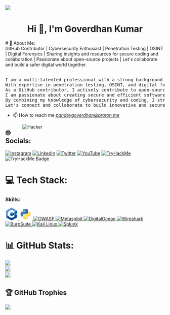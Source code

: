 [![](https://visitcount.itsvg.in/api?id=wh04m1i&icon=0&color=10)](https://visitcount.itsvg.in)
<h1 align="center">Hi 👋, I'm Goverdhan Kumar</h1>
# 💫 About Me: <br>
 GitHub Contributor | Cybersecurity Enthusiast | Penetration Testing | OSINT | Digital Forensics | Sharing insights and resources for secure coding and collaboration | Passionate about open-source projects | Let's collaborate and build a safer digital world together. <br><br>
<pre>I am a multi-talented professional with a strong background in cybersecurity, coding, and software development.
With expertise in penetration testing, OSINT, and digital forensics, I bring a unique perspective to my coding projects. 
As a GitHub contributor, I actively contribute to open-source projects, leveraging my coding skills to enhance security measures and promote collaboration. 
I am passionate about creating secure and efficient software solutions that meet the needs of users while mitigating potential risks. 
By combining my knowledge of cybersecurity and coding, I strive to develop robust applications that prioritize both functionality and security. 
Let's connect and collaborate to build innovative and secure software solutions together. </pre>

- 📫 How to reach me *pandeygoverdhan@proton.me*

<img align="right" alt="Hacker" width="450" src="https://giffiles.alphacoders.com/174/1744.gif">

## 🌐 Socials:
[![Instagram](https://img.shields.io/badge/Instagram-%23E4405F.svg?logo=Instagram&logoColor=white)](https://instagram.com/pan_goverdhan) [![LinkedIn](https://img.shields.io/badge/LinkedIn-%230077B5.svg?logo=linkedin&logoColor=white)](https://linkedin.com/in/https://www.linkedin.com/in/goverdhankumar/) [![Twitter](https://img.shields.io/badge/Twitter-%231DA1F2.svg?logo=Twitter&logoColor=white)](https://twitter.com/P__Goverdhan_) [![YouTube](https://img.shields.io/badge/YouTube-red?logo=youtube&logoColor=white)](https://www.youtube.com/@G0V3RDH4N/) [![TryHackMe](https://img.shields.io/badge/TryHackMe-%23000000.svg?logo=tryhackme&logoColor=white)](https://tryhackme.com/p/pangoverdhan)![TryHackMe Badge](https://tryhackme-badges.s3.amazonaws.com/pangoverdhan.png)


<!-- # Tryhackme:
<img alt="Hacker"  src="https://tryhackme-badges.s3.amazonaws.com/pangoverdhan.png">


-->

              

# 💻 Tech Stack:
<h3 align="left">Skills:</h3>
<p align="left">
  <a href="https://www.cplusplus.com/" target="_blank" rel="noreferrer">
    <img src="https://raw.githubusercontent.com/devicons/devicon/master/icons/cplusplus/cplusplus-original.svg" alt="C++" width="40" height="40"/>
  </a>
  <a href="https://www.python.org/" target="_blank" rel="noreferrer">
    <img src="https://raw.githubusercontent.com/devicons/devicon/master/icons/python/python-original.svg" alt="Python" width="40" height="40"/>
  </a>
  <a href="https://www.owasp.org/" target="_blank" rel="noreferrer">
    <img src="https://jowasp.github.io/images/owasp_logo_icon.png" alt="OWASP" width="40" height="40"/>
  </a>
  <a href="https://www.metasploit.com/" target="_blank" rel="noreferrer">
    <img src="https://gitlab.com/uploads/-/system/project/avatar/11903880/kali-metasploit-framework.png" alt="Metasploit" width="40" height="40"/>
  </a>
  <a href="https://www.digitalocean.com/" target="_blank" rel="noreferrer">
    <img src="https://www.vectorlogo.zone/logos/digitalocean/digitalocean-icon.svg" alt="DigitalOcean" width="40" height="40"/>
  </a>
  <a href="https://www.wireshark.org/" target="_blank" rel="noreferrer">
    <img src="https://www.vectorlogo.zone/logos/wireshark/wireshark-icon.svg" alt="Wireshark" width="40" height="40"/>
  </a>
  <a href="https://portswigger.net/burp" target="_blank" rel="noreferrer">
    <img src="https://i-loadzone.com/wp-content/uploads/2020/01/Burp-Suite.png" alt="BurpSuite" width="40" height="40"/>
  </a>
  <a href="https://www.kali.org/" target="_blank" rel="noreferrer">
    <img src="https://seeklogo.com/images/K/kali-linux-logo-5A3B1D1555-seeklogo.com.png" alt="Kali Linux" width="40" height="40"/>
  </a>
  <a href="https://www.splunk.com/" target="_blank" rel="noreferrer">
    <img src="https://www.splunk.com/content/dam/splunk2/images/Planet-Splunk.png" alt="Splunk" width="40" height="40"/>
  </a>
 
</p>

# 📊 GitHub Stats:
![](https://github-readme-stats.vercel.app/api?username=wh04m1i&theme=radical&hide_border=false&include_all_commits=true&count_private=true)<br/>
![](https://github-readme-streak-stats.herokuapp.com/?user=wh04m1i&theme=radical&hide_border=false)<br/>
![](https://github-readme-stats.vercel.app/api/top-langs/?username=wh04m1i&theme=radical&hide_border=false&include_all_commits=true&count_private=true&layout=compact)



## 🏆 GitHub Trophies
![](https://github-profile-trophy.vercel.app/?username=wh04m1i&theme=radical&no-frame=false&no-bg=true&margin-w=4)
